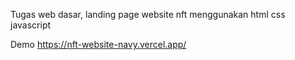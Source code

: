 Tugas web dasar, landing page website nft menggunakan html css javascript

Demo https://nft-website-navy.vercel.app/ 

